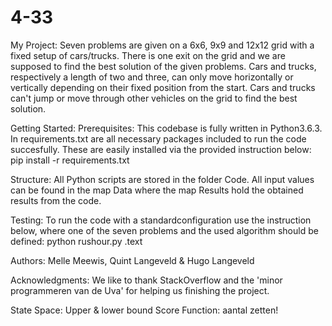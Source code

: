 # 4-33

My Project:
Seven problems are given on a 6x6, 9x9 and 12x12 grid with a fixed setup of cars/trucks. There is one exit on the grid and we are supposed to find the best solution of the given problems. Cars and trucks, respectively a length of two and three, can only move horizontally or vertically depending on their fixed position from the start. Cars and trucks can't jump or move through other vehicles on the grid to find the best solution.

Getting Started:
Prerequisites:
This codebase is fully written in Python3.6.3. In requirements.txt are all necessary packages included to run the code succesfully. These are easily installed via the provided instruction below:
  pip install -r requirements.txt
  
Structure:
All Python scripts are stored in the folder Code. All input values can be found in the map Data where the map Results hold the  obtained results from the code.

Testing:
To run the code with a standardconfiguration use the instruction below, where one of the seven problems and the used algorithm should be defined: 
  python rushour.py <field>.text <algorithm>

Authors:
Melle Meewis, Quint Langeveld & Hugo Langeveld

Acknowledgments:
We like to thank StackOverflow and the 'minor programmeren van de Uva' for helping us finishing the project. 

State Space:
  Upper & lower bound
Score Function:
  aantal zetten!

